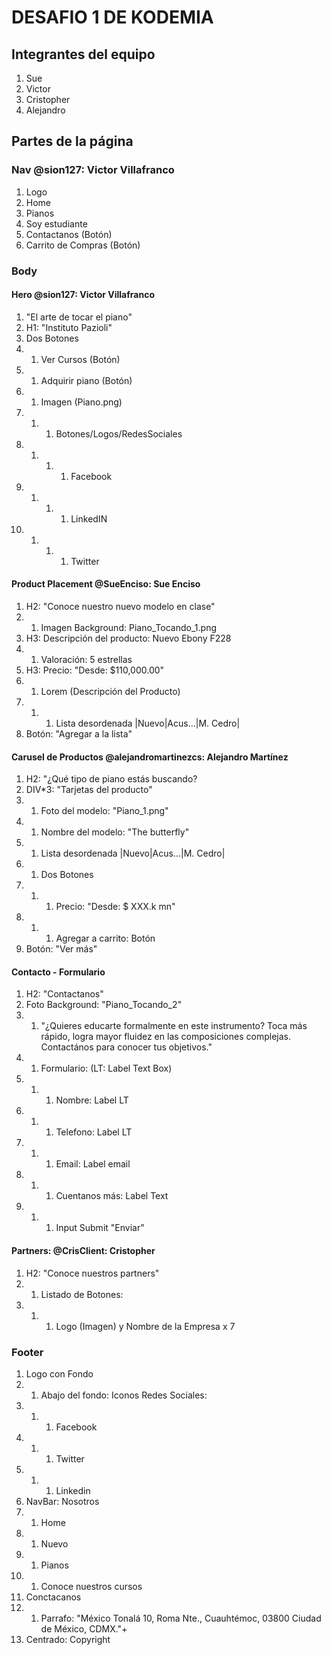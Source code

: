 # DESAFIO 1 DE KODEMIA
## Integrantes del equipo
1. Sue
1. Victor
1. Cristopher
1. Alejandro
## Partes de la página 
### Nav @sion127: Victor Villafranco

1. Logo
1. Home
1. Pianos
1. Soy estudiante
1. Contactanos (Botón)
1. Carrito de Compras (Botón)
### Body
#### Hero @sion127: Victor Villafranco

1. "El arte de tocar el piano"
1. H1: "Instituto Pazioli"
1. Dos Botones
1. 1. Ver Cursos (Botón)
1. 1. Adquirir piano (Botón)
1. 1. Imagen (Piano.png)
1. 1. 1. Botones/Logos/RedesSociales
1. 1. 1. 1. Facebook
1. 1.  1. 1. LinkedIN
1. 1. 1. 1. Twitter
#### Product Placement @SueEnciso: Sue Enciso

1. H2: "Conoce nuestro nuevo modelo en clase"
1. 1. Imagen Background: Piano_Tocando_1.png
1. H3: Descripción del producto: Nuevo Ebony F228
1. 1. Valoración: 5 estrellas
1. H3: Precio: "Desde: $110,000.00"
1. 1. Lorem (Descripción del Producto)
1. 1. 1. Lista desordenada |Nuevo|Acus...|M. Cedro|  
1. Botón: "Agregar a la lista"
#### Carusel de Productos @alejandromartinezcs: Alejandro Martínez

1. H2: "¿Qué tipo de piano estás buscando?
1. DIV*3: "Tarjetas del producto"
1. 1. Foto del modelo: "Piano_1.png"
1. 1. Nombre del modelo: "The butterfly"
1. 1. Lista desordenada |Nuevo|Acus...|M. Cedro|
1. 1. Dos Botones 
1. 1. 1. Precio: "Desde: $ XXX.k mn"
1. 1. 1. Agregar a carrito: Botón
1. Botón: "Ver más"
#### Contacto - Formulario

1. H2: "Contactanos"
1. Foto Background: "Piano_Tocando_2"
1. 1. "¿Quieres educarte formalmente en este instrumento? Toca más rápido, logra mayor fluidez en las composiciones complejas. Contactános para conocer tus objetivos."
1. 1. Formulario: (LT: Label Text Box)
1. 1. 1. Nombre: Label LT
1. 1. 1. Telefono: Label LT
1. 1. 1. Email: Label email
1. 1. 1. Cuentanos más: Label Text
1. 1. 1. Input Submit "Enviar" 
#### Partners: @CrisClient: Cristopher 

1. H2: "Conoce nuestros partners"
1. 1. Listado de Botones:
1. 1. 1. Logo (Imagen) y Nombre de la Empresa x 7
### Footer

1. Logo con Fondo
1. 1. Abajo del fondo: Iconos Redes Sociales:
1. 1. 1. Facebook
1. 1. 1. Twitter
1. 1. 1. Linkedin
1. NavBar: Nosotros
1. 1. Home
1. 1. Nuevo
1. 1. Pianos
1. 1. Conoce nuestros cursos 
1. Conctacanos
1. 1. Parrafo: "México Tonalá 10, Roma Nte., Cuauhtémoc, 03800 Ciudad de México, CDMX."+
1. Centrado: Copyright